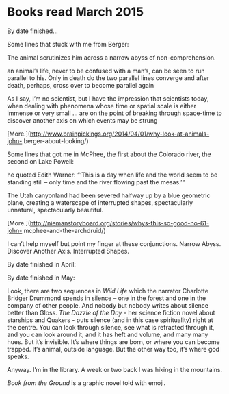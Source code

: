 # Books read March 2015

By date finished…

Some lines that stuck with me from Berger:

The animal scrutinizes him across a narrow abyss of non-comprehension.

an animal’s life, never to be confused with a man’s, can be seen to run
parallel to his. Only in death do the two parallel lines converge and after
death, perhaps, cross over to become parallel again

As I say, I’m no scientist, but I have the impression that scientists today,
when dealing with phenomena whose time or spatial scale is either immense or
very small … are on the point of breaking through space-time to discover
another axis on which events may be strung

[More.](http://www.brainpickings.org/2014/04/01/why-look-at-animals-john-
berger-about-looking/)

Some lines that got me in McPhee, the first about the Colorado river, the
second on Lake Powell:

he quoted Edith Warner: “‘This is a day when life and the world seem to be
standing still – only time and the river flowing past the mesas.’“

The Utah canyonland had been severed halfway up by a blue geometric plane,
creating a waterscape of interrupted shapes, spectacularly unnatural,
spectacularly beautiful.

[More.](http://niemanstoryboard.org/stories/whys-this-so-good-no-61-john-
mcphee-and-the-archdruid/)

I can’t help myself but point my finger at these conjunctions. Narrow Abyss.
Discover Another Axis. Interrupted Shapes.

By date finished in April:

By date finished in May:

Look, there are two sequences in _Wild Life_ which the narrator Charlotte
Bridger Drummond spends in silence – one in the forest and one in the company
of other people. And nobody but nobody writes about silence better than Gloss.
_The Dazzle of the Day_ \- her science fiction novel about starships and
Quakers - puts silence (and in this case spirituality) right at the centre.
You can look through silence, see what is refracted through it, and you can
look around it, and it has heft and volume, and many many hues. But it’s
invisible. It’s where things are born, or where you can become trapped. It’s
animal, outside language. But the other way too, it’s where god speaks.

Anyway. I’m in the library. A week or two back I was hiking in the mountains.

_Book from the Ground_ is a graphic novel told with emoji.
